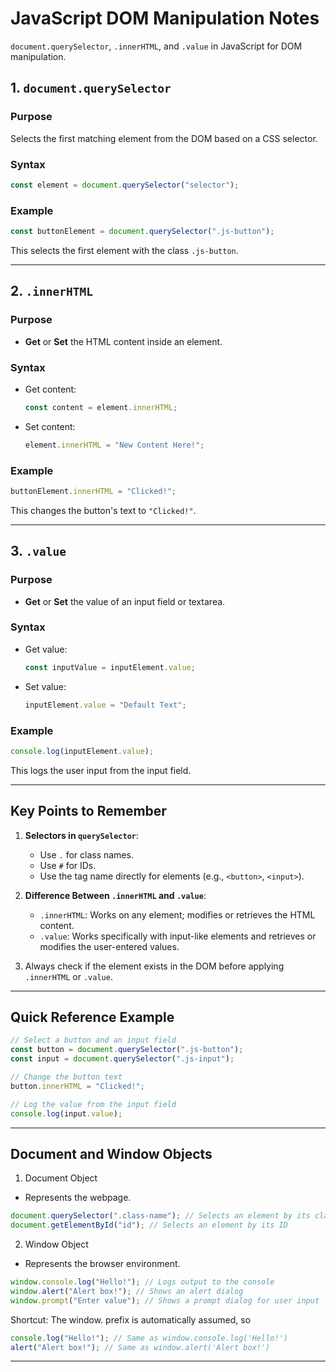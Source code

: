 # JavaScript DOM Manipulation Notes

`document.querySelector`, `.innerHTML`, and `.value` in JavaScript for DOM manipulation.

## 1. `document.querySelector`

### Purpose

Selects the first matching element from the DOM based on a CSS selector.

### Syntax

```javascript
const element = document.querySelector("selector");
```

### Example

```javascript
const buttonElement = document.querySelector(".js-button");
```

This selects the first element with the class `.js-button`.

---

## 2. `.innerHTML`

### Purpose

- **Get** or **Set** the HTML content inside an element.

### Syntax

- Get content:
  ```javascript
  const content = element.innerHTML;
  ```
- Set content:
  ```javascript
  element.innerHTML = "New Content Here!";
  ```

### Example

```javascript
buttonElement.innerHTML = "Clicked!";
```

This changes the button's text to `"Clicked!"`.

---

## 3. `.value`

### Purpose

- **Get** or **Set** the value of an input field or textarea.

### Syntax

- Get value:
  ```javascript
  const inputValue = inputElement.value;
  ```
- Set value:
  ```javascript
  inputElement.value = "Default Text";
  ```

### Example

```javascript
console.log(inputElement.value);
```

This logs the user input from the input field.

---

## Key Points to Remember

1. **Selectors in `querySelector`**:

   - Use `.` for class names.
   - Use `#` for IDs.
   - Use the tag name directly for elements (e.g., `<button>`, `<input>`).

2. **Difference Between `.innerHTML` and `.value`**:

   - `.innerHTML`: Works on any element; modifies or retrieves the HTML content.
   - `.value`: Works specifically with input-like elements and retrieves or modifies the user-entered values.

3. Always check if the element exists in the DOM before applying `.innerHTML` or `.value`.

---

## Quick Reference Example

```javascript
// Select a button and an input field
const button = document.querySelector(".js-button");
const input = document.querySelector(".js-input");

// Change the button text
button.innerHTML = "Clicked!";

// Log the value from the input field
console.log(input.value);
```
---
## Document and Window Objects

1. Document Object

- Represents the webpage.

```javascript
document.querySelector(".class-name"); // Selects an element by its class name
document.getElementById("id"); // Selects an element by its ID
```

2. Window Object

- Represents the browser environment.

```javascript
window.console.log("Hello!"); // Logs output to the console
window.alert("Alert box!"); // Shows an alert dialog
window.prompt("Enter value"); // Shows a prompt dialog for user input
```

Shortcut: The window. prefix is automatically assumed, so

```javascript
console.log("Hello!"); // Same as window.console.log('Hello!')
alert("Alert box!"); // Same as window.alert('Alert box!')
```
---